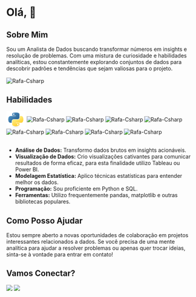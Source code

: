 # Olá, 👋

## Sobre Mim
Sou um Analista de Dados buscando transformar números em insights e resolução de problemas. Com uma mistura de curiosidade e habilidades analíticas, estou constantemente explorando conjuntos de dados para descobrir padrões e tendências que sejam valiosas para o projeto.

<!--  <img height="180em" src="https://github-readme-stats.vercel.app/api?username=ArgusPortal&show_icons=true&theme=algolia&include_all_commits=true&count_private=true"/> -->
  
<div>
  <img align="center" alt="Rafa-Csharp" height="180em" src="https://github-readme-stats.vercel.app/api/top-langs/?username=ArgusPortal&layout=compact&langs_count=6&theme=algolia"/>
</div> 

## Habilidades
<div style="display: inline_block">
  <img align="center" alt="Rafa-Python" height="45" width="50" src="https://raw.githubusercontent.com/devicons/devicon/master/icons/python/python-original.svg">
  <img align="center" alt="Rafa-Csharp" height="40" width="50" src="https://cdn.jsdelivr.net/gh/devicons/devicon@latest/icons/anaconda/anaconda-original.svg">
  <img align="center" alt="Rafa-Csharp" height="45" width="50" src="https://pandas.pydata.org/static/img/pandas_mark_white.svg">
  <img align="center" alt="Rafa-Csharp" height="40" width="50" src="https://cdn.jsdelivr.net/gh/devicons/devicon@latest/icons/azuresqldatabase/azuresqldatabase-original.svg">
  <img align="center" alt="Rafa-Csharp" height="45" width="50" src="https://cdn.jsdelivr.net/gh/devicons/devicon@latest/icons/docker/docker-original-wordmark.svg">
  <img align="center" alt="Rafa-Csharp" height="45" width="50" src="https://cdn.jsdelivr.net/gh/devicons/devicon@latest/icons/postgresql/postgresql-original.svg">
  <img align="center" alt="Rafa-Csharp" height="45" width="50" src="https://cdn.jsdelivr.net/gh/devicons/devicon@latest/icons/oracle/oracle-original.svg">
  <img align="center" alt="Rafa-Csharp" height="40" width="50" src="https://github.com/microsoft/PowerBI-Icons/raw/main/SVG/Power-BI.svg">
  <img align="center" alt="Rafa-Csharp" height="40" width="50" src="https://www.svgrepo.com/show/354428/tableau-icon.svg">
</div>
<br>

- **Análise de Dados:** Transformo dados brutos em insights acionáveis.
- **Visualização de Dados:** Crio visualizações cativantes para comunicar resultados de forma eficaz, para esta finalidade utilizo Tableau ou Power BI.
- **Modelagem Estatística:** Aplico técnicas estatísticas para entender melhor os dados.
- **Programação:** Sou proficiente em Python e SQL.
- **Ferramentas:** Utilizo frequentemente pandas, matplotlib e outras bibliotecas populares.

## Como Posso Ajudar
Estou sempre aberto a novas oportunidades de colaboração em projetos interessantes relacionados a dados. Se você precisa de uma mente analítica para ajudar a resolver problemas ou apenas quer trocar ideias, sinta-se à vontade para entrar em contato!

## Vamos Conectar?
<div> 
   <a href = "mailto:argusportal@gmail.com"><img src="https://img.shields.io/badge/-Gmail-%23333?style=for-the-badge&logo=gmail&logoColor=white" target="_blank"></a>
  <a href="https://www.linkedin.com/in/argusportal" target="_blank"><img src="https://img.shields.io/badge/-LinkedIn-%230077B5?style=for-the-badge&logo=linkedin&logoColor=white" target="_blank"></a> 
</div>




